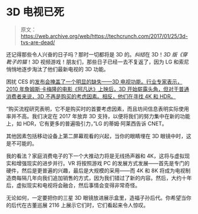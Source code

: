 # 3D 电视已死

> 原文：<https://web.archive.org/web/https://techcrunch.com/2017/01/25/3d-tvs-are-dead/>

还记得那些令人兴奋的日子吗？那时一切都将是 3D 的。*纠结*在 3D！*3D 版《穿靴子的猫*！3D 视频游戏！朋友们，那些日子已经一去不复返了，因为 LG 和索尼悄悄地逐步淘汰了他们最新电视的 3D 功能。

困扰 CES 的[发布会掩盖了一个明显的缺失——3D 电视功能。行业专家表示，2010 年詹姆斯·卡梅隆的电影《阿凡达》上映后，3D 开始崭露头角，但对于普通消费者来说，3D 不再是购买的考虑因素。相反，他们在寻找 4K 和 HDR。](https://web.archive.org/web/20230329140444/http://www.avsforum.com/3d-and-curved-screen-tvs-fade-away/)

“购买流程研究表明，它不是购买时的首要考虑因素，而且坊间信息表明实际使用率并不高。我们决定在 2017 年放弃 3D 支持，以便将我们的努力集中在新的功能上，如 HDR，它有更多的普遍吸引力，”LG 的蒂姆·阿莱西告诉 CNET。

其他因素包括移动设备上第二屏幕观看的兴起，当你的眼睛埋在 3D 眼镜中时，这是不可能的。

我的看法？家庭消费电子的下一个大推动力将是无线扬声器和 4K，这将与虚拟现实和增强现实的进步并行。VR 将按照游戏 PC 的发展方式发展——首先是专门的硬件，然后是更普遍的兴趣，最后是大规模的采用——而 4K 和 8K 将成为电视制造商每隔几年向我们追加销售的方式，因为我们错过了新的内容。然后，大约十年后，虚拟现实和电视将会融合，然后事情会变得非常奇怪。

无论如何，一定要把你的三星 3D 眼镜放进展示盒里，造福子孙后代。你希望当你的后代在古董巡展 2116 上展示它们时，它们看起来令人惊叹。